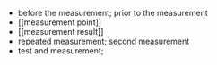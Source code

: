 - before the measurement; prior to the measurement
- [[measurement point]]
- [[measurement result]]
- repeated measurement; second measurement
- test and measurement; 

